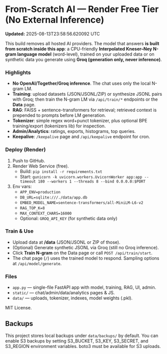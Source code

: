 # From-Scratch AI — Render Free Tier (No External Inference)

**Updated:** 2025-08-13T23:58:56.620092 UTC

This build removes all hosted AI providers. The model that answers **is built from scratch inside this app**:
a CPU-friendly **Interpolated Kneser–Ney N-gram language model** (word-level), trained on your uploaded data or on synthetic data you generate using **Groq (generation only, never inference)**.

### Highlights
- **No OpenAI/Together/Groq inference**. The chat uses only the local N-gram LM.
- **Training**: upload datasets (JSON/JSONL/ZIP) or synthesize JSONL pairs with Groq; then train the N-gram LM via `/api/train/*` endpoints or the **Data** page.
- **RAG**: FAISS + sentence-transformers for retrieval; retrieved context is prepended to prompts before LM generation.
- **Tokenizer**: simple regex word+punct tokenizer, plus optional BPE training/export (tokenizers lib) for inspection.
- **Admin/Analytics**: ratings, exports, histograms, top queries.
- **Keepalive**: `/keepalive` page and `/api/keepalive` endpoint for cron.

### Deploy (Render)
1. Push to GitHub.
2. Render Web Service (free).
   - Build: `pip install -r requirements.txt`
   - Start: `gunicorn -k uvicorn.workers.UvicornWorker app:app --timeout 180 --workers 1 --threads 8 --bind 0.0.0.0:$PORT`
3. Env vars:
   - `APP_ENV=production`
   - `DB_URL=sqlite:///./data/app.db`
   - `EMBED_MODEL_NAME=sentence-transformers/all-MiniLM-L6-v2`
   - `RAG_TOP_K=8`
   - `MAX_CONTEXT_CHARS=16000`
   - Optional: `GROQ_API_KEY` (for synthetic data only)

### Train & Use
- Upload data at **/data** (JSON/JSONL or ZIP of those).
- (Optional) Generate synthetic JSONL via Groq (still no Groq inference).
- Click **Train N-gram** on the Data page or call `POST /api/train/start`.
- The chat page (`/`) uses the trained model to respond. Sampling options at `/api/model/generate`.

### Files
- `app.py` — single-file FastAPI app with model, training, RAG, UI, admin.
- `static/` — chat/admin/data/analytics pages & JS.
- `data/` — uploads, tokenizer, indexes, model weights (.pkl).

MIT License.


## Backups
This project stores local backups under `data/backups/` by default. You can enable S3 backups by setting S3_BUCKET, S3_KEY, S3_SECRET, and S3_REGION environment variables. boto3 must be available for S3 uploads.
